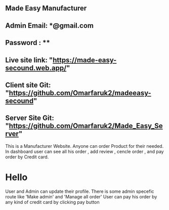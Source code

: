 ## Made Easy Manufacturer

## Admin Email: *@gmail.com
## Password : **

## Live site link: "https://made-easy-secound.web.app/"
## Client site Git: "https://github.com/Omarfaruk2/madeeasy-secound"
## Server Site Git: "https://github.com/Omarfaruk2/Made_Easy_Server"

This is a Manufacturer Website.
Anyone can order Product for their needed.
In dashboard user can see all his order , add review , cencle order , and pay order by Credit card.
<h1>Hello</h2>
User and Admin can update their profile.
There is some admin specefic route like 'Make admin' and 'Manage all order'
User can pay his order by any kind of credit card by clicking pay button